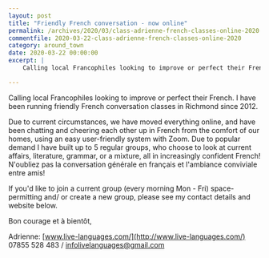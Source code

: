 ```yaml
---
layout: post
title: "Friendly French conversation - now online"
permalink: /archives/2020/03/class-adrienne-french-classes-online-2020.html
commentfile: 2020-03-22-class-adrienne-french-classes-online-2020
category: around_town
date: 2020-03-22 00:00:00
excerpt: |
    Calling local Francophiles looking to improve or perfect their French. I have been running friendly French conversation classes in Richmond since 2012.

---
```

Calling local Francophiles looking to improve or perfect their French. I have been running friendly French conversation classes in Richmond since 2012.

Due to current circumstances, we have moved everything online, and have been chatting and cheering each other up in French from the comfort of our homes, using an easy user-friendly system with Zoom.  Due to popular demand I have built up to 5 regular groups, who choose to look at current affairs, literature, grammar, or a mixture, all in increasingly confident French! N'oubliez pas la conversation g&#233;n&#233;rale en fran&#231;ais et l'ambiance conviviale entre amis!

If you'd like to join a current group (every morning Mon - Fri) space-permitting and/ or create a new group, please see my contact details and website below.

Bon courage et &#224; bient&#244;t,

Adrienne: [www.live-languages.com/](http://www.live-languages.com/) 07855 528 483 /  [infolivelanguages@gmail.com](mailto:infolivelanguages@gmail.com)
